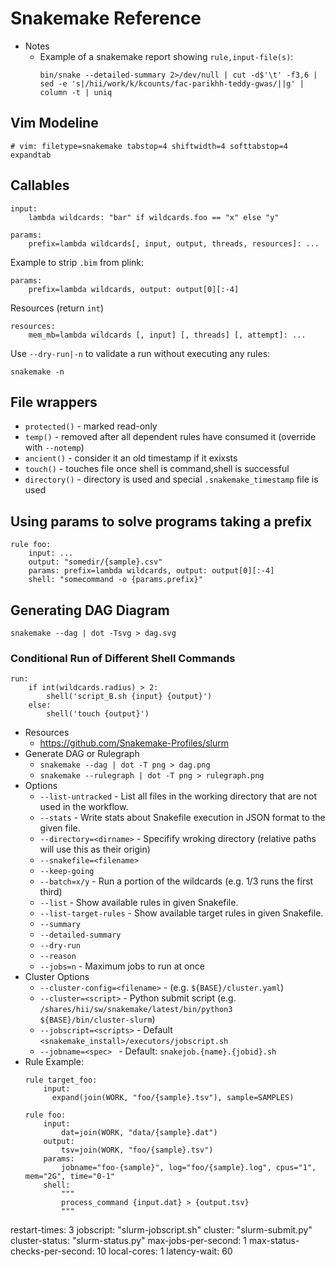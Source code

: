 # Snakemake Reference

- Notes
  - Example of a snakemake report showing `rule,input-file(s)`:
    ```
    bin/snake --detailed-summary 2>/dev/null | cut -d$'\t' -f3,6 | sed -e 's|/hii/work/k/kcounts/fac-parikhh-teddy-gwas/||g' | column -t | uniq
    ```

## Vim Modeline

```
# vim: filetype=snakemake tabstop=4 shiftwidth=4 softtabstop=4 expandtab
```

## Callables

```
input:
    lambda wildcards: "bar" if wildcards.foo == "x" else "y"
```

```
params:
    prefix=lambda wildcards[, input, output, threads, resources]: ...
```

Example to strip `.bim` from plink:
```
params:
    prefix=lambda wildcards, output: output[0][:-4]
```

Resources (return `int`)
```
resources:
    mem_mb=lambda wildcards [, input] [, threads] [, attempt]: ...
```


Use `--dry-run|-n` to validate a run without executing any rules:
```
snakemake -n
```

## File wrappers

- `protected()` - marked read-only
- `temp()` - removed after all dependent rules have consumed it (override with `--notemp`)
- `ancient()` - consider it an old timestamp if it exixsts
- `touch()` - touches file once shell is command,shell is successful
- `directory()` - directory is used and special `.snakemake_timestamp` file is used

## Using params to solve programs taking a prefix

```
rule foo:
    input: ...
    output: "somedir/{sample}.csv"
    params: prefix=lambda wildcards, output: output[0][:-4]
    shell: "somecommand -o {params.prefix}"
```

## Generating DAG Diagram

```
snakemake --dag | dot -Tsvg > dag.svg
```

### Conditional Run of Different Shell Commands

```snakemake
run:
    if int(wildcards.radius) > 2:
        shell('script_B.sh {input} {output}')
    else:
        shell('touch {output}')
```

- Resources
  - <https://github.com/Snakemake-Profiles/slurm>
- Generate DAG or Rulegraph
  - `snakemake --dag | dot -T png > dag.png`
  - `snakemake --rulegraph | dot -T png > rulegraph.png`
- Options
  - `--list-untracked` -  List all files in the working directory that are not used in the workflow.
  - `--stats` - Write stats about Snakefile execution in JSON format to the given file.
  - `--directory=<dirname>` - Specifify wroking directory (relative paths will use this as their origin)
  - `--snakefile=<filename>`
  - `--keep-going`
  - `--batch=x/y` - Run a portion of the wildcards (e.g. 1/3 runs the first third)
  - `--list` - Show available rules in given Snakefile.
  - `--list-target-rules` - Show available target rules in given Snakefile.
  - `--summary`
  - `--detailed-summary`
  - `--dry-run`
  - `--reason`
  - `--jobs=n` - Maximum jobs to run at once
- Cluster Options
  - `--cluster-config=<filename>` - (e.g. `${BASE}/cluster.yaml`)
  - `--cluster=<script>` - Python submit script (e.g. `/shares/hii/sw/snakemake/latest/bin/python3 ${BASE}/bin/cluster-slurm`)
  - `--jobscript=<scripts>` - Default `<snakemake_install>/executors/jobscript.sh`
  - `--jobname=<spec> ` - Default: `snakejob.{name}.{jobid}.sh`
- Rule Example:
  ```
  rule target_foo:
      input:
        expand(join(WORK, "foo/{sample}.tsv"), sample=SAMPLES)

  rule foo:
      input:
          dat=join(WORK, "data/{sample}.dat")
      output:
          tsv=join(WORK, "foo/{sample}.tsv")
      params:
          jobname="foo-{sample}", log="foo/{sample}.log", cpus="1", mem="2G", time="0-1"
      shell:
          """
          process_command {input.dat} > {output.tsv}
          """
  ```


restart-times: 3
jobscript: "slurm-jobscript.sh"
cluster: "slurm-submit.py"
cluster-status: "slurm-status.py"
max-jobs-per-second: 1
max-status-checks-per-second: 10
local-cores: 1
latency-wait: 60

